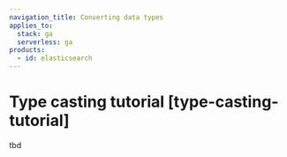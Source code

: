 ```yaml
---
navigation_title: Converting data types
applies_to:
  stack: ga
  serverless: ga
products:
  - id: elasticsearch
---
```


# Type casting tutorial [type-casting-tutorial]

tbd
